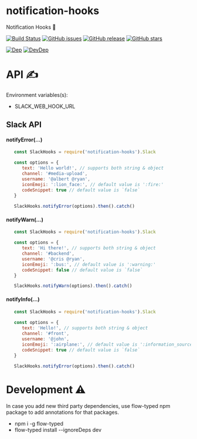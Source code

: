 # notification-hooks
Notification Hooks 🚨

[![Build Status](https://travis-ci.org/renderforest/notification-hooks.svg?branch=master)](https://travis-ci.org/renderforest/notification-hooks)
[![GitHub issues](https://img.shields.io/github/issues/renderforest/notification-hooks.svg)](https://github.com/renderforest/notification-hooks/issues)
[![GitHub release](https://img.shields.io/github/release/renderforest/notification-hooks.svg)](https://github.com/renderforest/notification-hooks/releases)
[![GitHub stars](https://img.shields.io/github/stars/renderforest/notification-hooks.svg)](https://github.com/renderforest/notification-hooks/stargazers)

[![Dep](https://img.shields.io/david/renderforest/notification-hooks.svg)](https://david-dm.org/renderforest/notification-hooks)
[![DevDep](https://img.shields.io/david/dev/renderforest/notification-hooks.svg)](https://david-dm.org/renderforest/notification-hooks?type=dev)


# API ✍

Environment variables(s):

* SLACK_WEB_HOOK_URL


## Slack API

#### notifyError(...)
  ``` javascript
     const SlackHooks = require('notification-hooks').Slack
  
     const options = {
        text: 'Hello world!', // supports both string & object
        channel: '#media-upload',
        username: '@albert @ryan',
        iconEmoji: ':lion_face:', // default value is ':fire:'
        codeSnippet: true // default value is `false`
     }  
     
     SlackHooks.notifyError(options).then().catch()
  ```

#### notifyWarn(...)
  ``` javascript
     const SlackHooks = require('notification-hooks').Slack
  
     const options = {
        text: 'Hi there!', // supports both string & object
        channel: '#backend',
        username: '@cris @ryan',
        iconEmoji: ':bus:', // default value is ':warning:'
        codeSnippet: false // default value is `false`  
     }  
  
     SlackHooks.notifyWarn(options).then().catch()
  ```
  
#### notifyInfo(...)
  ``` javascript
     const SlackHooks = require('notification-hooks').Slack
     
     const options = {
        text: 'Hello!', // supports both string & object
        channel: '#front',
        username: '@john',
        iconEmoji: ':airplane:', // default value is ':information_source:'
        codeSnippet: true // default value is `false`   
     }
     
     SlackHooks.notifyError(options).then().catch()
  ```
  
# Development ⚠
In case you add new third party dependencies, use flow-typed npm package to add annotations for that packages.
 * npm i -g flow-typed
 * flow-typed install --ignoreDeps dev
 
